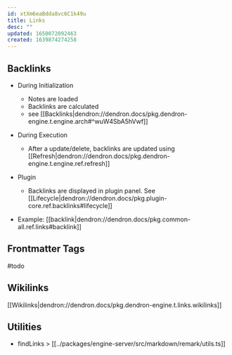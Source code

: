 ```yaml
---
id: xtXm6eaBdda8vc6C1k49u
title: Links
desc: ""
updated: 1650072092463
created: 1639874274258
---
```



## Backlinks

- During Initialization

  - Notes are loaded
  - Backlinks are calculated
  - see [[Backlinks|dendron://dendron.docs/pkg.dendron-engine.t.engine.arch#^wuW4SbA5hVwf]]

- During Execution

  - After a update/delete, backlinks are updated using [[Refresh|dendron://dendron.docs/pkg.dendron-engine.t.engine.ref.refresh]]

- Plugin

  - Backlinks are displayed in plugin panel. See [[Lifecycle|dendron://dendron.docs/pkg.plugin-core.ref.backlinks#lifecycle]]

- Example: [[backlink|dendron://dendron.docs/pkg.common-all.ref.links#backlink]]

## Frontmatter Tags

#todo

## Wikilinks

[[Wikilinks|dendron://dendron.docs/pkg.dendron-engine.t.links.wikilinks]]


## Utilities
- findLinks > [[../packages/engine-server/src/markdown/remark/utils.ts]]